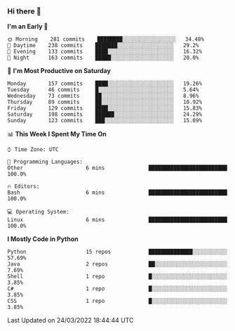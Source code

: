 ### Hi there 👋

<!--START_SECTION:waka-->
**I'm an Early 🐤** 

```text
🌞 Morning    281 commits    ████████░░░░░░░░░░░░░░░░░   34.48% 
🌆 Daytime    238 commits    ███████░░░░░░░░░░░░░░░░░░   29.2% 
🌃 Evening    133 commits    ████░░░░░░░░░░░░░░░░░░░░░   16.32% 
🌙 Night      163 commits    █████░░░░░░░░░░░░░░░░░░░░   20.0%

```
📅 **I'm Most Productive on Saturday** 

```text
Monday       157 commits    ████░░░░░░░░░░░░░░░░░░░░░   19.26% 
Tuesday      46 commits     █░░░░░░░░░░░░░░░░░░░░░░░░   5.64% 
Wednesday    73 commits     ██░░░░░░░░░░░░░░░░░░░░░░░   8.96% 
Thursday     89 commits     ██░░░░░░░░░░░░░░░░░░░░░░░   10.92% 
Friday       129 commits    ████░░░░░░░░░░░░░░░░░░░░░   15.83% 
Saturday     198 commits    ██████░░░░░░░░░░░░░░░░░░░   24.29% 
Sunday       123 commits    ███░░░░░░░░░░░░░░░░░░░░░░   15.09%

```


📊 **This Week I Spent My Time On** 

```text
⌚︎ Time Zone: UTC

💬 Programming Languages: 
Other                    6 mins              █████████████████████████   100.0%

🔥 Editors: 
Bash                     6 mins              █████████████████████████   100.0%

💻 Operating System: 
Linux                    6 mins              █████████████████████████   100.0%

```

**I Mostly Code in Python** 

```text
Python                   15 repos            ██████████████░░░░░░░░░░░   57.69% 
Java                     2 repos             ██░░░░░░░░░░░░░░░░░░░░░░░   7.69% 
Shell                    1 repo              █░░░░░░░░░░░░░░░░░░░░░░░░   3.85% 
C#                       1 repo              █░░░░░░░░░░░░░░░░░░░░░░░░   3.85% 
CSS                      1 repo              █░░░░░░░░░░░░░░░░░░░░░░░░   3.85%

```



 Last Updated on 24/03/2022 18:44:44 UTC
<!--END_SECTION:waka-->

<!--
**e1630m/e1630m** is a ✨ _special_ ✨ repository because its `README.md` (this file) appears on your GitHub profile.

Here are some ideas to get you started:

- 🔭 I’m currently working on ...
- 🌱 I’m currently learning ...
- 👯 I’m looking to collaborate on ...
- 🤔 I’m looking for help with ...
- 💬 Ask me about ...
- 📫 How to reach me: ...
- 😄 Pronouns: ...
- ⚡ Fun fact: ...
-->
